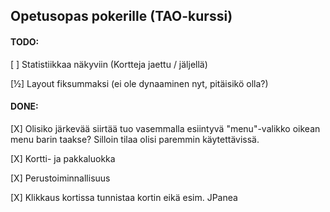 ## Opetusopas pokerille (TAO-kurssi)

#### TODO:
[ ] Statistiikkaa näkyviin (Kortteja jaettu / jäljellä)

[½] Layout fiksummaksi (ei ole dynaaminen nyt, pitäisikö olla?)

#### DONE:
[X] Olisiko järkevää siirtää tuo vasemmalla esiintyvä "menu"-valikko
oikean menu barin taakse? Silloin tilaa olisi paremmin käytettävissä.

[X] Kortti- ja pakkaluokka

[X] Perustoiminnallisuus

[X] Klikkaus kortissa tunnistaa kortin eikä esim. JPanea
